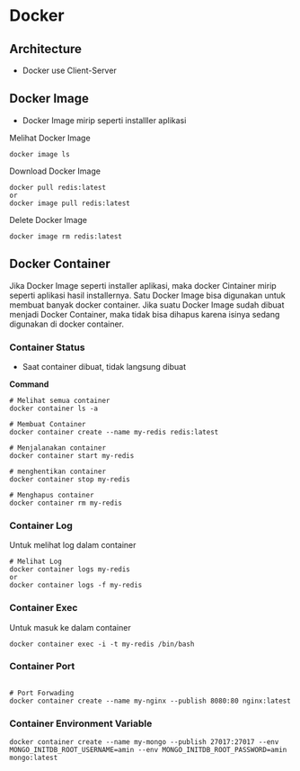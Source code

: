 # Docker

## Architecture
- Docker use Client-Server 

## Docker Image
- Docker Image mirip seperti installler aplikasi

Melihat Docker Image
```
docker image ls
```

Download Docker Image
```
docker pull redis:latest
or
docker image pull redis:latest
```

Delete Docker Image
```
docker image rm redis:latest
```

## Docker Container
Jika Docker Image seperti installer aplikasi, maka docker Cintainer mirip seperti aplikasi hasil installernya.
Satu Docker Image bisa digunakan untuk membuat banyak docker container.
Jika suatu Docker Image sudah dibuat menjadi Docker Container, maka tidak bisa dihapus karena isinya sedang digunakan di docker container.
### Container Status
- Saat container dibuat, tidak langsung dibuat

**Command**
```
# Melihat semua container
docker container ls -a

# Membuat Container
docker container create --name my-redis redis:latest

# Menjalanakan container
docker container start my-redis

# menghentikan container
docker container stop my-redis

# Menghapus container
docker container rm my-redis

```

### Container Log
Untuk melihat log dalam container
```
# Melihat Log
docker container logs my-redis
or
docker container logs -f my-redis
```

### Container Exec
Untuk masuk ke dalam container

```
docker container exec -i -t my-redis /bin/bash
```

### Container Port
```

# Port Forwading
docker container create --name my-nginx --publish 8080:80 nginx:latest
```

### Container Environment Variable
```
docker container create --name my-mongo --publish 27017:27017 --env MONGO_INITDB_ROOT_USERNAME=amin --env MONGO_INITDB_ROOT_PASSWORD=amin mongo:latest
```
